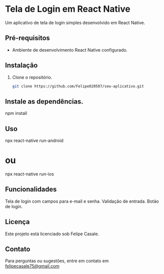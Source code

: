 # Tela de Login em React Native

Um aplicativo de tela de login simples desenvolvido em React Native.

## Pré-requisitos
- Ambiente de desenvolvimento React Native configurado.

## Instalação
1. Clone o repositório.
   ```bash
   git clone https://github.com/Felipe020507/seu-aplicativo.git

## Instale as dependências.
npm install

## Uso
npx react-native run-android
 # ou
npx react-native run-ios

## Funcionalidades
Tela de login com campos para e-mail e senha.
Validação de entrada.
Botão de login.

## Licença
Este projeto está licenciado sob Felipe Casale. 
## Contato
Para perguntas ou sugestões, entre em contato em felipecasale75@gmail.com
